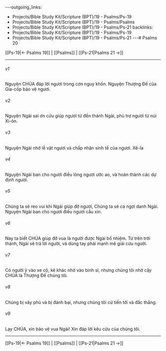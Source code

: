 ---outgoing_links:
  - Projects/Bible Study Kit/Scripture (BPT)/19 - Psalms/Ps-19
  - Projects/Bible Study Kit/Scripture (BPT)/19 - Psalms/Psalms
  - Projects/Bible Study Kit/Scripture (BPT)/19 - Psalms/Ps-21
backlinks:
  - Projects/Bible Study Kit/Scripture (BPT)/19 - Psalms/Ps-19
  - Projects/Bible Study Kit/Scripture (BPT)/19 - Psalms/Ps-21
---# Psalms 20

[[Ps-19|← Psalms 19]] | [[Psalms]] | [[Ps-21|Psalms 21 →]]
***



###### v1 
Nguyện CHÚA đáp lời ngươi trong cơn nguy khốn. Nguyện Thượng Đế của Gia-cốp bảo vệ ngươi. 

###### v2 
Nguyện Ngài sai ơn cứu giúp ngươi từ đền thánh Ngài, phù trợ ngươi từ núi Xi-ôn. 

###### v3 
Nguyện Ngài nhớ lễ vật ngươi và chấp nhận sinh tế của ngươi. Xê-la 

###### v4 
Nguyện Ngài ban cho ngươi điều lòng ngươi ước ao, và hoàn thành các dự định ngươi. 

###### v5 
Chúng ta sẽ reo vui khi Ngài giúp đỡ ngươi, Chúng ta sẽ ca ngợi danh Ngài. Nguyện Ngài ban cho ngươi điều ngươi cầu xin. 

###### v6 
Nay ta biết CHÚA giúp đỡ vua là người được Ngài bổ nhiệm. Từ trên trời thánh, Ngài sẽ trả lời người, và dùng tay phải mạnh mẽ giải cứu người. 

###### v7 
Có người ỷ vào xe cộ, kẻ khác nhờ vào binh sĩ, nhưng chúng tôi nhờ cậy CHÚA là Thượng Đế chúng tôi. 

###### v8 
Chúng bị vây phủ và bị đánh bại, nhưng chúng tôi cứ tiến tới và đắc thắng. 

###### v9 
Lạy CHÚA, xin bảo vệ vua Ngài! Xin đáp lời kêu cứu của chúng tôi.

***
[[Ps-19|← Psalms 19]] | [[Psalms]] | [[Ps-21|Psalms 21 →]]
